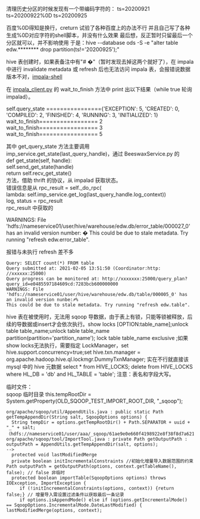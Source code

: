 清理历史分区的时候发现有一个带编码字符的：
ts=20200921
ts=20200922%0D
ts=20200925

百度%0D得知是换行，creturn
试验了各种百度上的办法不行
并且自己写了各种生成%0D对应字符的shell脚本，并没有什么效果
最后想，反正暂时只留最后一个分区就可以，并不影响使用
于是：hive --database ods -S -e "alter table edw.******** drop partition(ts!='20200925');"

hive 表创建时，如果表备注中有"# �"（暂时发现去掉这两个就好了），在 impala 中进行 invalidate metadata 或 refresh 后也无法访问 impala 表，会报错说数据版本不对，[impala-shell](https://github.com/saaavsaaa/saaavsaaa.github.io/blob/master/aaa/impala_shell.md) 

在 [impala_client.py](https://github.com/cloudera/Impala/blob/cdh6.3.0/shell/impala_client.py) 的 wait_to_finish 方法中 print 出以下结果（while true 轮询 impalad）。

self.query_state ================{'EXCEPTION': 5, 'CREATED': 0, 'COMPILED': 2, 'FINISHED': 4, 'RUNNING': 3, 'INITIALIZED': 1}   
wait_to_finish================= 2   
wait_to_finish================= 3   
wait_to_finish================= 5   

其中 get_query_state 方法主要调用 imp_service.get_state(last_query_handle)，通过 BeeswaxService.py 的  
  def get_state(self, handle):   
    self.send_get_state(handle)   
    return self.recv_get_state()    
方法，借助 thrift 的协议，从 impalad 获取状态。   
错误信息是从 rpc_result = self._do_rpc(   
        lambda: self.imp_service.get_log(last_query_handle.log_context))   
    log, status = rpc_result   
rpc_result 中获取的   

WARNINGS: File 'hdfs://nameservice01/user/hive/warehouse/edw.db/error_table/000027_0' has an invalid version number: �
This could be due to stale metadata. Try running "refresh edw.error_table".   

报错与未执行 refresh 差不多
```
Query: SELECT count(*) FROM table
Query submitted at: 2021-02-05 13:51:50 (Coordinator:http: //xxxxxx:25000) 
Query progress can be monitored at: http://xxxxxxx:25000/query_plan?query_id=e0485597184609cd:7283bcb600000000
WARNINGS: File 'hdfs://nameservice01/user/hive/warehouse/edw.db/table/000005_0' has an invalid version nunbe:♐%
This could be due to stale metadata. Try running "refresh edw.table".
```

hive 表在被使用时，无法用 sqoop 导数据，由于表上有锁，只能等锁被释放，后续的导数据或insert才会依次执行。show locks [OPTION:table_name];unlock table table_name;unlock table table_name partition(partition='partition_name'); lock table table_name exclusive ;如果show locks无法执行，需要指定 LockManager，set hive.support.concurrency=true;set hive.txn.manager = org.apache.hadoop.hive.ql.lockmgr.DummyTxnManager; 实在不行就直接该 mysql 中的 hive 元数据 select * from HIVE_LOCKS; delete from HIVE_LOCKS where HL_DB = 'db' and HL_TABLE = 'table'; 注意：表名和字段大写。

临时文件：   
sqoop 临时目录 this.tempRootDir = System.getProperty(OLD_SQOOP_TEST_IMPORT_ROOT_DIR, "\_sqoop");   
```
org/apache/sqoop/util/AppendUtils.java : public static Path getTempAppendDir(String salt, SqoopOptions options) {
  String tempDir = options.getTempRootDir() + Path.SEPARATOR + uuid + "_" + salt;（hdfs://nameservice01/user/aaa/_sqoop/61ae9e0e660f4198922e8f38f8d7a621_a343472f）
org/apache/sqoop/tool/ImportTool.java : private Path getOutputPath : outputPath = AppendUtils.getTempAppendDir(salt, options);
-->
  protected void lastModifiedMerge
  private boolean initIncrementalConstraints //初始化增量导入数据范围的约束 Path outputPath = getOutputPath(options, context.getTableName(), false); // false 非临时
  protected boolean importTable(SqoopOptions options) throws IOException, ImportException { 
     if (!initIncrementalConstraints(options, context)) {return false;} // 增量导入需设置过滤条件以获取最后一条记录
     if options.isAppendMode() else if (options.getIncrementalMode() == SqoopOptions.IncrementalMode.DateLastModified) { lastModifiedMerge(options, context);

```

